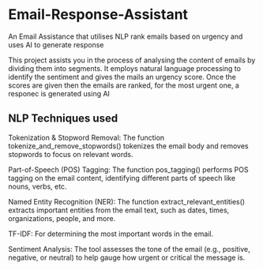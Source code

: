 # Email-Response-Assistant
An Email Assistance that utilises NLP rank emails based on urgency and uses AI to generate response

This project assists you in the process of analysing the content of emails by dividing them into segments. It employs natural language processing to identify the sentiment and gives the mails an urgency score. Once the scores are given then the emails are ranked, for the most urgent one, a responec is generated using AI

## NLP Techniques used
Tokenization & Stopword Removal: The function tokenize_and_remove_stopwords() tokenizes the email body and removes stopwords to focus on relevant words.

Part-of-Speech (POS) Tagging: The function pos_tagging() performs POS tagging on the email content, identifying different parts of speech like nouns, verbs, etc.

Named Entity Recognition (NER): The function extract_relevant_entities() extracts important entities from the email text, such as dates, times, organizations, people, and more.

TF-IDF: For determining the most important words in the email.

Sentiment Analysis: The tool assesses the tone of the email (e.g., positive, negative, or neutral) to help gauge how urgent or critical the message is. 


